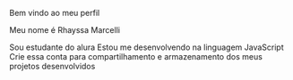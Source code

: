 Bem vindo ao meu perfil

Meu nome é Rhayssa Marcelli

Sou estudante do alura
Estou me desenvolvendo na linguagem JavaScript
Crie essa conta para compartilhamento e armazenamento dos meus projetos desenvolvidos
